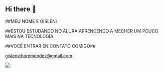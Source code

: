 ## Hi there 👋

##MEU NOME E GISLENI

##ESTOU ESTUDANDO NO ALURA APRENDENDO A MECHER UM POUCO MAIS NA TECNOLOGIA

##VOCÊ ENTRAR EN CONTATO COMIGO##

gislenichoremendez@gmail.com

![](https://media1.tenor.com/m/CJ0p_IZsHBgAAAAC/pocahontas-disney.gif)


